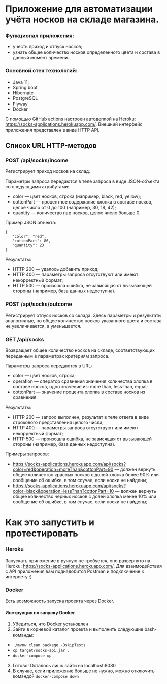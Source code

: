 # Приложение для автоматизации учёта носков на складе магазина.


### Функционал приложения: 
* учесть приход и отпуск носков;
* узнать общее количество носков определенного цвета и состава в данный момент времени.

### Основной стек технологий:
* Java 11;
* Spring boot
* Hibernate 
* PostgreSQL
* Flyway
* Docker

C помощью GitHub actions настроен автодеплой на Heroku: https://socks-applications.herokuapp.com/. Внешний интерфейс приложения представлен в виде HTTP API.

## Список URL HTTP-методов

### POST /api/socks/income

Регистрирует приход носков на склад.

Параметры запроса передаются в теле запроса в виде JSON-объекта со следующими атрибутами:

* color — цвет носков, строка (например, black, red, yellow);
* cottonPart — процентное содержание хлопка в составе носков, целое число от 0 до 100 (например, 30, 18, 42);
* quantity — количество пар носков, целое число больше 0.

Пример JSON объекта: 
```
{
   "color": "red",
   "cottonPart": 86,
   "quantity": 23
}
```


Результаты:

* HTTP 200 — удалось добавить приход;
* HTTP 400 — параметры запроса отсутствуют или имеют некорректный формат;
* HTTP 500 — произошла ошибка, не зависящая от вызывающей стороны (например, база данных недоступна).

### POST /api/socks/outcome

Регистрирует отпуск носков со склада. Здесь параметры и результаты аналогичные, но общее количество носков указанного цвета и состава не увеличивается, а уменьшается.

### GET /api/socks

Возвращает общее количество носков на складе, соответствующих переданным в параметрах критериям запроса.

Параметры запроса передаются в URL:

* color — цвет носков, строка;
* operation — оператор сравнения значения количества хлопка в составе носков, одно значение из: moreThan, lessThan, equal;
* cottonPart — значение процента хлопка в составе носков из сравнения.

Результаты:

* HTTP 200 — запрос выполнен, результат в теле ответа в виде строкового представления целого числа;
* HTTP 400 — параметры запроса отсутствуют или имеют некорректный формат;
* HTTP 500 — произошла ошибка, не зависящая от вызывающей стороны (например, база данных недоступна).

Примеры запросов:

* https://socks-applications.herokuapp.com/api/socks?color=red&operation=moreThan&cottonPart=90 — должен вернуть общее количество красных носков с долей хлопка более 90% или сообщение об ошибке, в том случае, если носки не найдены;
* https://socks-applications.herokuapp.com/api/socks?color=black&operation=lessThan?cottonPart=10 — должен вернуть общее количество черных носков с долей хлопка менее 10% или сообщение об ошибке, в том случае, если носки не найдены;

# Как это запустить и протестировать
### Heroku 
Запускать приложение в ручную не требуется, оно развернуто на Heroku: https://socks-applications.herokuapp.com/. Для взаимодействия с API приложения вам поднадобится Postman и подключение к интернету :)

### Docker 
Есть возможность запуска проекта через Docker.
#### Инструкция по запуску Docker
1. Убедиться, что Docker установлен
2. Зайти в корневой каталог проекта и выполнить следующие bash-команды: 
* `./mvnw clean package -DskipTests`
* `cp target/socks-api.jar .`
* `docker-compose up`
3. Готово! Осталось лишь зайти на localhost:8080
4. В случае, если приложение больше не нужно, можно отключить командой `docker-compose down`

